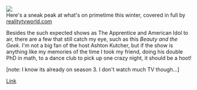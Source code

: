 [![](http://bp0.blogger.com/_kfv2ADnjgQg/RZzNIuvYGQI/AAAAAAAAAFY/BEED1Xuc6YI/s400/geek.jpg)](http://bp0.blogger.com/_kfv2ADnjgQg/RZzNIuvYGQI/AAAAAAAAAFY/BEED1Xuc6YI/s1600-h/geek.jpg)  
Here's a sneak peak at what's on primetime this winter, covered in full by [realitytvworld.com](http://www.realitytvworld.com/news/2007-reality-tv-winter-preview-coming-soon-tv-near-you-4477.php)  
  
Besides the such expected shows as The Apprentice and American Idol to air, there are a few that still catch my eye, such as this *Beauty and the Geek*. I'm not a big fan of the host Ashton Kutcher, but if the show is anything like my memories of the time I took my friend, doing his double PhD in math, to a dance club to pick up one crazy night, it should be a hoot!  
  
[note: I know its already on season 3. I don't watch much TV though...]  
  
[Link](http://www.realitytvworld.com/news/2007-reality-tv-winter-preview-coming-soon-tv-near-you-4477.php)  
  
